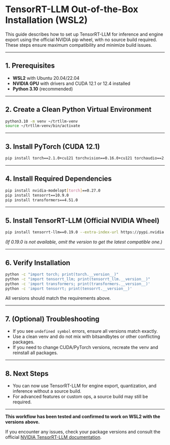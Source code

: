 # TensorRT-LLM Out-of-the-Box Installation (WSL2)

This guide describes how to set up TensorRT-LLM for inference and engine export using the official NVIDIA pip wheel, with no source build required. These steps ensure maximum compatibility and minimize build issues.

---

## 1. Prerequisites
- **WSL2** with Ubuntu 20.04/22.04
- **NVIDIA GPU** with drivers and CUDA 12.1 or 12.4 installed
- **Python 3.10** (recommended)

---

## 2. Create a Clean Python Virtual Environment
```bash
python3.10 -m venv ~/trtllm-venv
source ~/trtllm-venv/bin/activate
```

---

## 3. Install PyTorch (CUDA 12.1)
```bash
pip install torch==2.1.0+cu121 torchvision==0.16.0+cu121 torchaudio==2.1.0+cu121 --index-url https://download.pytorch.org/whl/cu121
```

---

## 4. Install Required Dependencies
```bash
pip install nvidia-modelopt[torch]==0.27.0
pip install tensorrt==10.9.0
pip install transformers==4.51.0
```

---

## 5. Install TensorRT-LLM (Official NVIDIA Wheel)
```bash
pip install tensorrt-llm==0.19.0 --extra-index-url https://pypi.nvidia.com
```
*(If 0.19.0 is not available, omit the version to get the latest compatible one.)*

---

## 6. Verify Installation
```bash
python -c "import torch; print(torch.__version__)"
python -c "import tensorrt_llm; print(tensorrt_llm.__version__)"
python -c 'import transformers; print(transformers.__version__)'
python -c 'import tensorrt; print(tensorrt.__version__)'
```
All versions should match the requirements above.

---

## 7. (Optional) Troubleshooting
- If you see `undefined symbol` errors, ensure all versions match exactly.
- Use a clean venv and do not mix with bitsandbytes or other conflicting packages.
- If you need to change CUDA/PyTorch versions, recreate the venv and reinstall all packages.

---

## 8. Next Steps
- You can now use TensorRT-LLM for engine export, quantization, and inference without a source build.
- For advanced features or custom ops, a source build may still be required.

---

**This workflow has been tested and confirmed to work on WSL2 with the versions above.**

If you encounter any issues, check your package versions and consult the official [NVIDIA TensorRT-LLM documentation](https://nvidia.github.io/TensorRT-LLM/installation/linux.html).
